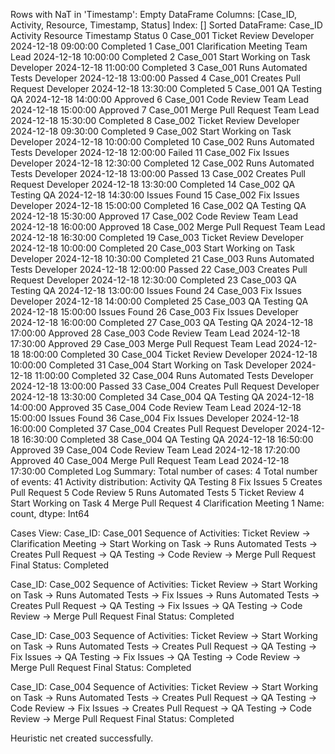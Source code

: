 Rows with NaT in 'Timestamp':
Empty DataFrame
Columns: [Case_ID, Activity, Resource, Timestamp, Status]
Index: []
Sorted DataFrame:
     Case_ID               Activity   Resource           Timestamp        Status
0   Case_001          Ticket Review  Developer 2024-12-18 09:00:00     Completed
1   Case_001  Clarification Meeting  Team Lead 2024-12-18 10:00:00     Completed
2   Case_001  Start Working on Task  Developer 2024-12-18 11:00:00     Completed
3   Case_001   Runs Automated Tests  Developer 2024-12-18 13:00:00        Passed
4   Case_001   Creates Pull Request  Developer 2024-12-18 13:30:00     Completed
5   Case_001             QA Testing         QA 2024-12-18 14:00:00      Approved
6   Case_001            Code Review  Team Lead 2024-12-18 15:00:00      Approved
7   Case_001     Merge Pull Request  Team Lead 2024-12-18 15:30:00     Completed
8   Case_002          Ticket Review  Developer 2024-12-18 09:30:00     Completed
9   Case_002  Start Working on Task  Developer 2024-12-18 10:00:00     Completed
10  Case_002   Runs Automated Tests  Developer 2024-12-18 12:00:00        Failed
11  Case_002             Fix Issues  Developer 2024-12-18 12:30:00     Completed
12  Case_002   Runs Automated Tests  Developer 2024-12-18 13:00:00        Passed
13  Case_002   Creates Pull Request  Developer 2024-12-18 13:30:00     Completed
14  Case_002             QA Testing         QA 2024-12-18 14:30:00  Issues Found
15  Case_002             Fix Issues  Developer 2024-12-18 15:00:00     Completed
16  Case_002             QA Testing         QA 2024-12-18 15:30:00      Approved
17  Case_002            Code Review  Team Lead 2024-12-18 16:00:00      Approved
18  Case_002     Merge Pull Request  Team Lead 2024-12-18 16:30:00     Completed
19  Case_003          Ticket Review  Developer 2024-12-18 10:00:00     Completed
20  Case_003  Start Working on Task  Developer 2024-12-18 10:30:00     Completed
21  Case_003   Runs Automated Tests  Developer 2024-12-18 12:00:00        Passed
22  Case_003   Creates Pull Request  Developer 2024-12-18 12:30:00     Completed
23  Case_003             QA Testing         QA 2024-12-18 13:00:00  Issues Found
24  Case_003             Fix Issues  Developer 2024-12-18 14:00:00     Completed
25  Case_003             QA Testing         QA 2024-12-18 15:00:00  Issues Found
26  Case_003             Fix Issues  Developer 2024-12-18 16:00:00     Completed
27  Case_003             QA Testing         QA 2024-12-18 17:00:00      Approved
28  Case_003            Code Review  Team Lead 2024-12-18 17:30:00      Approved
29  Case_003     Merge Pull Request  Team Lead 2024-12-18 18:00:00     Completed
30  Case_004          Ticket Review  Developer 2024-12-18 10:00:00     Completed
31  Case_004  Start Working on Task  Developer 2024-12-18 11:00:00     Completed
32  Case_004   Runs Automated Tests  Developer 2024-12-18 13:00:00        Passed
33  Case_004   Creates Pull Request  Developer 2024-12-18 13:30:00     Completed
34  Case_004             QA Testing         QA 2024-12-18 14:00:00      Approved
35  Case_004            Code Review  Team Lead 2024-12-18 15:00:00  Issues Found
36  Case_004             Fix Issues  Developer 2024-12-18 16:00:00     Completed
37  Case_004   Creates Pull Request  Developer 2024-12-18 16:30:00     Completed
38  Case_004             QA Testing         QA 2024-12-18 16:50:00      Approved
39  Case_004            Code Review  Team Lead 2024-12-18 17:20:00      Approved
40  Case_004     Merge Pull Request  Team Lead 2024-12-18 17:30:00     Completed
Log Summary:
Total number of cases: 4
Total number of events: 41
Activity distribution:
Activity
QA Testing               8
Fix Issues               5
Creates Pull Request     5
Code Review              5
Runs Automated Tests     5
Ticket Review            4
Start Working on Task    4
Merge Pull Request       4
Clarification Meeting    1
Name: count, dtype: Int64

Cases View:
Case_ID: Case_001
  Sequence of Activities: Ticket Review -> Clarification Meeting -> Start Working on Task -> Runs Automated Tests -> Creates Pull Request -> QA Testing -> Code Review -> Merge Pull Request
  Final Status: Completed

Case_ID: Case_002
  Sequence of Activities: Ticket Review -> Start Working on Task -> Runs Automated Tests -> Fix Issues -> Runs Automated Tests -> Creates Pull Request -> QA Testing -> Fix Issues -> QA Testing -> Code Review -> Merge Pull Request
  Final Status: Completed

Case_ID: Case_003
  Sequence of Activities: Ticket Review -> Start Working on Task -> Runs Automated Tests -> Creates Pull Request -> QA Testing -> Fix Issues -> QA Testing -> Fix Issues -> QA Testing -> Code Review -> Merge Pull Request
  Final Status: Completed

Case_ID: Case_004
  Sequence of Activities: Ticket Review -> Start Working on Task -> Runs Automated Tests -> Creates Pull Request -> QA Testing -> Code Review -> Fix Issues -> Creates Pull Request -> QA Testing -> Code Review -> Merge Pull Request
  Final Status: Completed

Heuristic net created successfully.
